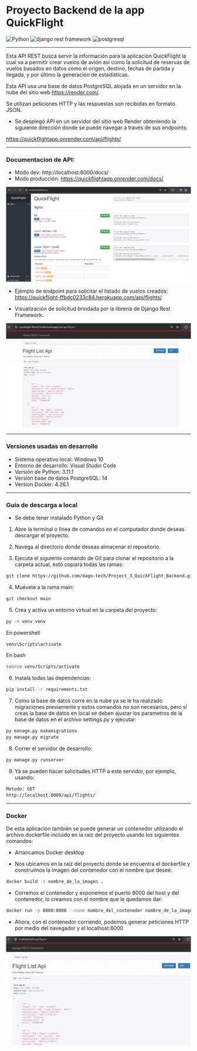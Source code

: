 # Proyecto Backend de la app QuickFlight

<img src="https://cdn.jsdelivr.net/gh/devicons/devicon/icons/python/python-original-wordmark.svg" alt="Python" width="130" height="60"/> <img src="https://www.thetestspecimen.com/img/django-initial/django-rest-logo-960w.jpg" alt="django rest framework" width="130" height="60"/> <img src="https://cdn.jsdelivr.net/gh/devicons/devicon/icons/postgresql/postgresql-plain-wordmark.svg" alt="postgresql" width="65" height="65"/>

---

Esta API REST busca servir la información para la aplicación QuickFlight la cual va a permitir crear vuelos de avión así como la solicitud de reservas de vuelos basados en datos como el origen, destino, fechas de partida y llegada, y por último la generación de estadísticas.

Esta API usa una base de datos PostgreSQL alojada en un servidor en la nube del sitio web https://render.com/.

Se utilizan peticiones HTTP y las respuestas son recibidas en formato JSON.

- Se desplegó API en un servidor del sitio web Render obteniendo la siguiente dirección donde se puede navegar a través de sus endpoints:

https://quickflightapp.onrender.com/api/flights/


---

### Documentacion de API:
- Modo dev: http://localhost:8000/docs/
- Modo producción: https://quickflightapp.onrender.com/docs/

![Alt text](<docs/img/API Documentation.jpg>)

- Ejemplo de endpoint para solicitar el listado de vuelos creados: https://quickflight-ffbdc0233c84.herokuapp.com/api/flights/

- Visualización de solicitud brindada por la librería de Django Rest Framework:

![Alt text](<docs/img/API DRF.jpg>)

---

### Versiones usadas en desarrollo

- Sistema operativo local: Windows 10
- Entorno de desarrollo: Visual Studio Code
- Versión de Python: 3.11.1
- Versión base de datos PostgreSQL: 14
- Version Docker: 4.26.1

---


### Guía de descarga a local

- Se debe tener instalado Python y Git

1. Abre la terminal o línea de comandos en el computador donde deseas descargar el proyecto.

2. Navega al directorio donde deseas almacenar el repositorio.

3. Ejecuta el siguiente comando de Git para clonar el repositorio a la carpeta actual, esto copiará todas las ramas:
```sh
git clone https://github.com/dago-tech/Project_3_QuickFlight_Backend.git
```

4. Muévete a la rama main:
```sh
git checkout main
```
5. Crea y activa un entorno virtual en la carpeta del proyecto:

```sh
py -m venv venv
```
En powershell
```sh
venv\Scripts\activate
```
En bash
```sh
source venv/Scripts/activate
```

6. Instala todas las dependencias:
```sh
pip install -r requirements.txt
```

7. Como la base de datos corre en la nube ya se le ha realizado migraciones previamente y estos comandos no son necesarios, pero si creas la base de datos en local se deben ajustar los parametros de la base de datos en el archivo settings.py y ejecutar:

```sh
py manage.py makemigrations
py manage.py migrate
```

8. Correr el servidor de desarrollo:
```sh
py manage.py runserver
```

9. Ya se pueden hacer solicitudes HTTP a este servidor, por ejemplo, usando:
```sh
Metodo: GET
http://localhost:8000/api/flights/
```

---

### Docker

De esta aplicación también se puede generar un contenedor utilizando el archivo dockerfile incluido en la raiz del proyecto usando los siguientes comandos:

- Arrancamos Docker desktop

- Nos ubicamos en la raíz del proyecto donde se encuentra el dockerfile y construimos la imagen del contenedor con el nombre que desee:

```sh
docker build -t nombre_de_la_imagen .
```
- Corremos el contenedor y exponemos el puerto 8000 del host y del contenedor, lo creamos con el nombre que le quedamos dar:
```sh
docker run -p 8000:8000 --name nombre_del_contenedor nombre_de_la_imagen
```
- Ahora, con el contenedor corriendo, podemos generar peticiones HTTP por medio del navegador y el localhost:8000

![Alt text](docs/img/Docker1.jpg)